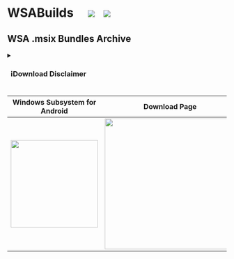 # WSABuilds &nbsp; &nbsp; <img src="https://img.shields.io/github/downloads/MustardChef/WSABuilds/total?label=Total%20Downloads&style=for-the-badge"/> &nbsp; [<img src="https://img.shields.io/badge/XDA%20Developers-WSABuilds-EA7100?style=for-the-badge&logoColor=white&logo=XDA-Developers" />](https://forum.xda-developers.com/t/wsabuilds-latest-windows-subsystem-for-android-wsa-builds-for-windows-10-and-11-with-magisk-and-google-play-store.4545087/)

## WSA .msix Bundles Archive 
<details>     
   <summary><h3> &nbsp; ℹ️Download Disclaimer <h3></summary>
   
> **Warning** 
> ### :exclamation: **Important:**
> ### These .msix bundles have been obtained from the internet and have not been scanned and tested before upload. Download and use at your own risk
</details>

|**Windows Subsystem for Android**|****Download Page****|
|----------|-----------| 
|<img src="https://user-images.githubusercontent.com/68516357/216449394-f4129e99-9c4c-4532-8b1a-742d547a74bf.png" style="width: 200px;"/> | [<img src="https://img.shields.io/badge/-Browse%20Archive%20Builds-D9272E?style=for-the-badge&logoColor=white&logo=mega" style="width: 300px;" />](https://mega.nz/folder/pEdQgBRQ#DGLj8Gdns-isv28zC2Ii0Q)
